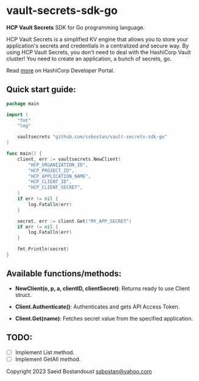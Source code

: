 # vault-secrets-sdk-go

**HCP Vault Secrets** SDK for Go programming language.

HCP Vault Secrets is a simplified KV engine that allows you to store your application's secrets and credentials in a centralized and secure way. By using HCP Vault Secrets, you don't need to deal with the HashiCorp Vault cluster! You need to create an application, a bunch of secrets, go.

Read [more](https://developer.hashicorp.com/vault/tutorials/hcp-vault-secrets-get-started) on HashiCorp Developer Portal.

## Quick start guide:

```go
package main

import (
	"fmt"
	"log"

	vaultsecrets "github.com/ssbostan/vault-secrets-sdk-go"
)

func main() {
	client, err := vaultsecrets.NewClient(
		"HCP_ORGANIZATION_ID",
		"HCP_PROJECT_ID",
		"HCP_APPLICATION_NAME",
		"HCP_CLIENT_ID",
		"HCP_CLIENT_SECRET",
	)
	if err != nil {
		log.Fatalln(err)
	}

	secret, err := client.Get("MY_APP_SECRET")
	if err != nil {
		log.Fatalln(err)
	}

	fmt.Println(secret)
}
```

## Available functions/methods:

  - **NewClient(o, p, a, clientID, clientSecret)**: Returns ready to use Client struct.

  - **Client.Authenticate()**: Authenticates and gets API Access Token.
  - **Client.Get(name)**: Fetches secret value from the specified application.

## TODO:

  - [ ] Implement List method.
  - [ ] Implement GetAll method.

Copyright 2023 Saeid Bostandoust <ssbostan@yahoo.com>

